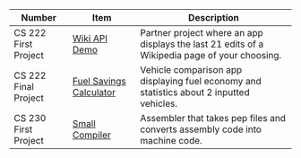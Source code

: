 | Number | Item | Description|
| --- | --- | --- |
| CS 222 First Project | [Wiki API Demo](https://github.com/Oij13/CS121OJ/tree/master/src/CS121Projects](https://github.com/bsu-cs222-spring25-dll/Project1-OwenJohnson-CristianCatalano)) | Partner project where an app displays the last 21 edits of a Wikipedia page of your choosing. |
| CS 222 Final Project | [Fuel Savings Calculator](https://github.com/Oij13/CS121OJ/tree/master/src/weekFifteen](https://github.com/bsu-cs222-spring25-dll/Final-Project-TeamB)) | Vehicle comparison app displaying fuel economy and statistics about 2 inputted vehicles. |
| CS 230 First Project | [Small Compiler](https://github.com/Oij13/CS121OJ/blob/master/src/Hands-On%20Activity%2035.zip](https://github.com/Oij13/CS230_FirstProject_Johnson_Ceresoli)) | Assembler that takes pep files and converts assembly code into machine code. |
